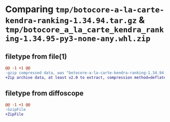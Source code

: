 # Comparing `tmp/botocore-a-la-carte-kendra-ranking-1.34.94.tar.gz` & `tmp/botocore_a_la_carte_kendra_ranking-1.34.95-py3-none-any.whl.zip`

## filetype from file(1)

```diff
@@ -1 +1 @@
-gzip compressed data, was "botocore-a-la-carte-kendra-ranking-1.34.94.tar", last modified: Tue Apr 30 01:01:33 2024, max compression
+Zip archive data, at least v2.0 to extract, compression method=deflate
```

## filetype from diffoscope

```diff
@@ -1 +1 @@
-GzipFile
+ZipFile
```

